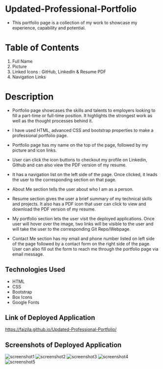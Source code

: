 # Updated-Professional-Portfolio

* This portfolio page is a collection of my work to showcase my experience, capability and potential. 

# Table of Contents

1. Full Name
2. Picture
3. Linked Icons : GitHub, LinkedIn & Resume PDF
3. Navigation Links 

# Description

* Portfolio page showcases the skills and talents to employers looking to fill a part-time or full-time position. It highlights the strongest work as well as the thought processes behind it.

* I have used HTML, advanced CSS and bootstrap properties to make a professional portfolio page.

* Portfolio page has my name on the top of the page, followed by my picture and icon links.

* User can click the icon buttons to checkout my profile on Linkedin, Github and can also view the PDF version of my resume.

* It has a navigation list on the left side of the page. Once clicked, it leads the user to the corresponding section on that page.

* About Me section tells the user about who I am as a person.

* Resume section gives the user a brief summary of my technical skills and projects. It also has a PDF icon that user can click to view and download the PDF version of my resume.

* My portfolio section lets the user visit the deployed applications. Once user will hover over the image, two links will be visible to the user and will take the user to the corresponding Git Repo/Webpage.

* Contact Me section has my email and phone number listed on left side of the page followed by a contact form on the right side of the page. User can also fill out the form to reach me through the portfolio page via email message.

## Technologies Used

* HTML
* CSS
* Bootstrap
* Box Icons
* Google Fonts

## Link of Deployed Application

https://faizila.github.io/Updated-Professional-Portfolio/

## Screenshots of Deployed Application

![screenshot1](https://user-images.githubusercontent.com/78191579/136487796-390a8bec-7c9c-4643-b436-7cbd15e33022.JPG)
![screenshot2](https://user-images.githubusercontent.com/78191579/136487805-6722efeb-ea5c-45f1-946f-1bcb481217ec.JPG)
![screenshot3](https://user-images.githubusercontent.com/78191579/136487810-e005a9c5-f0e7-4f35-824b-f886eab4e3e3.JPG)
![screenshot4](https://user-images.githubusercontent.com/78191579/136487816-11c6975b-4593-4d2e-96b9-b34e61dbae21.JPG)
![screenshot5](https://user-images.githubusercontent.com/78191579/136497363-39ba0311-23bd-4ef5-b43b-53172a7bb54c.JPG)






